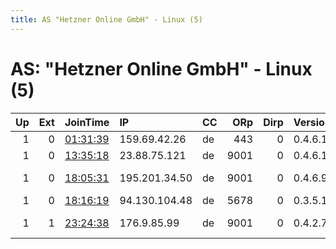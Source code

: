 ```yaml
---
title: AS "Hetzner Online GmbH" - Linux (5)
---
```


# AS: "Hetzner Online GmbH" - Linux (5)

|   Up |   Ext | JoinTime                                                                                              | IP            | CC   |   ORp |   Dirp | Version   | Contact                      | Nickname        |   eFamMembers |
|-----:|------:|:------------------------------------------------------------------------------------------------------|:--------------|:-----|------:|-------:|:----------|:-----------------------------|:----------------|--------------:|
|    1 |     0 | [01:31:39](https://nusenu.github.io/OrNetStats/w/relay/D5E09218FCC91CA61C0FFC9A87B3A275F56005B2.html) | 159.69.42.26  | de   |   443 |      0 | 0.4.6.10  | None                         | Unnamed         |             1 |
|    1 |     0 | [13:35:18](https://nusenu.github.io/OrNetStats/w/relay/4552785BACA60AB0750F02E3525E2B8820C02A12.html) | 23.88.75.121  | de   |  9001 |      0 | 0.4.6.10  | None                         | Andorra         |             1 |
|    1 |     0 | [18:05:31](https://nusenu.github.io/OrNetStats/w/relay/3EFC51A37611E55A1731AA187BE78DA07E6DB3C8.html) | 195.201.34.50 | de   |  9001 |      0 | 0.4.6.9   | operator397592387 &lt;operat | relay37520570   |             1 |
|    1 |     0 | [18:16:19](https://nusenu.github.io/OrNetStats/w/relay/5775158455114651CCE787FBD1A7564D3E1F4082.html) | 94.130.104.48 | de   |  5678 |      0 | 0.3.5.16  | None                         | craftcode       |             1 |
|    1 |     1 | [23:24:38](https://nusenu.github.io/OrNetStats/w/relay/9ACE853945291FAF23712B54E16814A00B50CC9B.html) | 176.9.85.99   | de   |  9001 |      0 | 0.4.2.7   | main at mysterywebsite       | TheTrueInternet |             1 |

